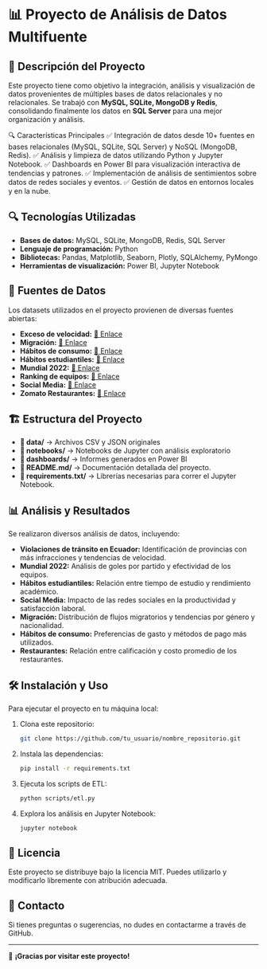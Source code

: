 # 📊 Proyecto de Análisis de Datos Multifuente

## 📌 Descripción del Proyecto
Este proyecto tiene como objetivo la integración, análisis y visualización de datos provenientes de múltiples bases de datos relacionales y no relacionales. Se trabajó con **MySQL, SQLite, MongoDB y Redis**, consolidando finalmente los datos en **SQL Server** para una mejor organización y análisis.

🔍 Características Principales
✅ Integración de datos desde 10+ fuentes en bases relacionales (MySQL, SQLite, SQL Server) y NoSQL (MongoDB, Redis).
✅ Análisis y limpieza de datos utilizando Python y Jupyter Notebook.
✅ Dashboards en Power BI para visualización interactiva de tendencias y patrones.
✅ Implementación de análisis de sentimientos sobre datos de redes sociales y eventos.
✅ Gestión de datos en entornos locales y en la nube.

## 🔍 Tecnologías Utilizadas
- **Bases de datos:** MySQL, SQLite, MongoDB, Redis, SQL Server  
- **Lenguaje de programación:** Python  
- **Bibliotecas:** Pandas, Matplotlib, Seaborn, Plotly, SQLAlchemy, PyMongo  
- **Herramientas de visualización:** Power BI, Jupyter Notebook  

## 📂 Fuentes de Datos
Los datasets utilizados en el proyecto provienen de diversas fuentes abiertas:

- **Exceso de velocidad:** [🔗 Enlace](https://n9.cl/wh8qjd)
- **Migración:** [🔗 Enlace](https://acortar.link/S7ZO8M)
- **Hábitos de consumo:** [🔗 Enlace](https://acortar.link/F0OJ2Y)
- **Hábitos estudiantiles:** [🔗 Enlace](https://n9.cl/fbb4l)
- **Mundial 2022:** [🔗 Enlace](https://n9.cl/llf44h)
- **Ranking de equipos:** [🔗 Enlace](https://n9.cl/juzt1y)
- **Social Media:** [🔗 Enlace](https://acortar.link/ej9aLz)
- **Zomato Restaurantes:** [🔗 Enlace](https://acortar.link/CaPAyb)

## 🏗️ Estructura del Proyecto
- **📁 data/** → Archivos CSV y JSON originales 
- **📁 notebooks/** → Notebooks de Jupyter con análisis exploratorio
- **📁 dashboards/** → Informes generados en Power BI
- **📁 README.md/** → Documentación detallada del proyecto.
- **📁 requirements.txt/** → Librerías necesarias para correr el Jupyter Notebook.


## 📊 Análisis y Resultados
Se realizaron diversos análisis de datos, incluyendo:
- **Violaciones de tránsito en Ecuador:** Identificación de provincias con más infracciones y tendencias de velocidad.
- **Mundial 2022:** Análisis de goles por partido y efectividad de los equipos.
- **Hábitos estudiantiles:** Relación entre tiempo de estudio y rendimiento académico.
- **Social Media:** Impacto de las redes sociales en la productividad y satisfacción laboral.
- **Migración:** Distribución de flujos migratorios y tendencias por género y nacionalidad.
- **Hábitos de consumo:** Preferencias de gasto y métodos de pago más utilizados.
- **Restaurantes:** Relación entre calificación y costo promedio de los restaurantes.

## 🛠️ Instalación y Uso
Para ejecutar el proyecto en tu máquina local:
1. Clona este repositorio:
   ```bash
   git clone https://github.com/tu_usuario/nombre_repositorio.git
   ```
2. Instala las dependencias:
   ```bash
   pip install -r requirements.txt
   ```
3. Ejecuta los scripts de ETL:
   ```bash
   python scripts/etl.py
   ```
4. Explora los análisis en Jupyter Notebook:
   ```bash
   jupyter notebook
   ```

## 📜 Licencia
Este proyecto se distribuye bajo la licencia MIT. Puedes utilizarlo y modificarlo libremente con atribución adecuada.

## 📧 Contacto
Si tienes preguntas o sugerencias, no dudes en contactarme a través de GitHub.

---
🚀 **¡Gracias por visitar este proyecto!**
